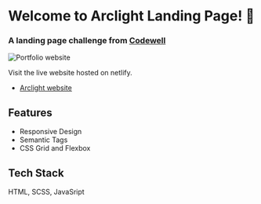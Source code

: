 # Welcome to Arclight Landing Page! 👋

### A landing page challenge from [Codewell](https://codewell.cc)

![Portfolio website](https://user-images.githubusercontent.com/63976985/227150857-8c8aa965-c5ea-418b-a5de-78efa8ce51c9.png)

Visit the live website hosted on netlify.

- [Arclight website](https://pages.github.com/)

## Features

- Responsive Design
- Semantic Tags
- CSS Grid and Flexbox

## Tech Stack

HTML, SCSS, JavaSript
